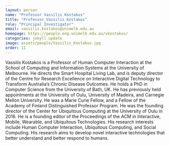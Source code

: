 ```yaml
---
layout: person
name: "Professor Vassilis Kostakos"
title: "Professor Vassilis Kostakos"
role: "Principal Investigator"
email: vassilis.kostakos@unimelb.edu.au
homepage: https://people.eng.unimelb.edu.au/vkostakos/
categories: jekyll update
image: assets/people/Vassilis_Kostakos.jpg
order: 11
---
```

Vassilis Kostakos is a Professor of Human Computer Interaction at the School of Computing and Information Systems at the University of Melbourne. He directs the Smart Hospital Living Lab, and is deputy director of the Centre for Research Excellence on Interactive Digital Technology to Transform Australia’s Chronic Disease Outcomes.
He holds a PhD in Computer Science from the University of Bath, UK. He has previously held appointments at the University of Oulu, University of Madeira, and Carnegie Mellon University. He was a Marie Curie Fellow, and a Fellow of the Academy of Finland Distinguished Professor Program. He was the founding director of the Center for Ubiquitous Computing at the University of Oulu in 2016. He is a founding editor of the Proceedings of the ACM in Interactive, Mobile, Wearable, and Ubiquitous Technologies. His research interests include Human Computer Interaction, Ubiquitous Computing, and Social Computing. His research aims to develop novel interactive technologies that better understand and better respond to humans.